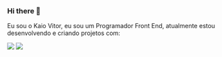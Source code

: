### Hi there 👋

Eu sou o Kaio Vitor, eu sou um Programador Front End, atualmente estou desenvolvendo e criando projetos com:




<a href="https://www.instagram.com/heykaioo/"><img src="https://img.shields.io/badge/Instagram-E4405F?style=for-the-badge&logo=instagram&logoColor=white"></a>
<a href="https://www.linkedin.com/in/kaio-vitor-lkd/"><img src="https://img.shields.io/badge/LinkedIn-0077B5?style=for-the-badge&logo=linkedin&logoColor=white"></a>
<!--
*lin*kaiodevcom/kaiodevcom** is a ✨ _special_ ✨ repository because its `README.md` (this file) appears on your GitHub profile.

Here are some ideas to get you started:

- 🔭 I’m currently working on ...
- 🌱 I’m currently learning ...
- 👯 I’m looking to collaborate on ...
- 🤔 I’m looking for help with ...
- 💬 Ask me about ...
- 📫 How to reach me: ...
- 😄 Pronouns: ...
- ⚡ Fun fact: ...
-->

